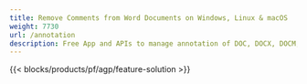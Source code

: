 ```yaml
---
title: Remove Comments from Word Documents on Windows, Linux & macOS 
weight: 7730
url: /annotation
description: Free App and APIs to manage annotation of DOC, DOCX, DOCM, DOTM, RTF, DOT and ODT files
---
```


{{< blocks/products/pf/agp/feature-solution >}} 

